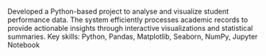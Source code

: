 Developed a Python-based project to analyse and visualize student performance data. The system efficiently processes academic records to provide actionable insights through interactive visualizations and statistical summaries.
Key skills: Python, Pandas, Matplotlib, Seaborn, NumPy, Jupyter Notebook
